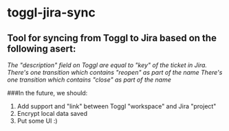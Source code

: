 # toggl-jira-sync

## Tool for syncing from Toggl to Jira based on the following asert:
*The "description" field on Toggl are equal to "key" of the ticket in Jira.*
*There's one transition which contains "reopen" as part of the name*
*There's one transition which contains "close" as part of the name*

###In the future, we should:
1. Add support and "link" between Toggl "workspace" and Jira "project"
2. Encrypt local data saved
3. Put some UI :)
